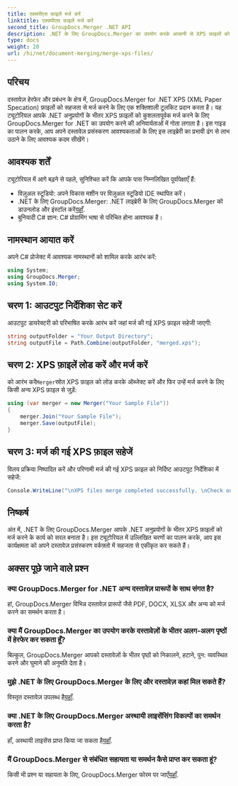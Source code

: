 ```yaml
---
title: एक्सपीएस फ़ाइलें मर्ज करें
linktitle: एक्सपीएस फ़ाइलें मर्ज करें
second_title: GroupDocs.Merger .NET API
description: .NET के लिए GroupDocs.Merger का उपयोग करके आसानी से XPS फ़ाइलों को मर्ज करना सीखें। अपने .NET अनुप्रयोगों में दस्तावेज़ प्रसंस्करण को सरल बनाएं।
type: docs
weight: 20
url: /hi/net/document-merging/merge-xps-files/
---
```

## परिचय
दस्तावेज़ हेरफेर और प्रबंधन के क्षेत्र में, GroupDocs.Merger for .NET XPS (XML Paper Specation) फ़ाइलों को सहजता से मर्ज करने के लिए एक शक्तिशाली टूलकिट प्रदान करता है। यह ट्यूटोरियल आपके .NET अनुप्रयोगों के भीतर XPS फ़ाइलों को कुशलतापूर्वक मर्ज करने के लिए GroupDocs.Merger for .NET का उपयोग करने की अनिवार्यताओं में गोता लगाता है। इस गाइड का पालन करके, आप अपने दस्तावेज़ प्रसंस्करण आवश्यकताओं के लिए इस लाइब्रेरी का प्रभावी ढंग से लाभ उठाने के लिए आवश्यक कदम सीखेंगे।
## आवश्यक शर्तें
ट्यूटोरियल में आगे बढ़ने से पहले, सुनिश्चित करें कि आपके पास निम्नलिखित पूर्वापेक्षाएँ हैं:
- विज़ुअल स्टूडियो: अपने विकास मशीन पर विज़ुअल स्टूडियो IDE स्थापित करें।
-  .NET के लिए GroupDocs.Merger: .NET लाइब्रेरी के लिए GroupDocs.Merger को डाउनलोड और इंस्टॉल करें[यहाँ](https://releases.groupdocs.com/merger/net/).
- बुनियादी C# ज्ञान: C# प्रोग्रामिंग भाषा से परिचित होना आवश्यक है।

## नामस्थान आयात करें
अपने C# प्रोजेक्ट में आवश्यक नामस्थानों को शामिल करके आरंभ करें:
```csharp
using System; 
using GroupDocs.Merger;
using System.IO;
```
## चरण 1: आउटपुट निर्देशिका सेट करें
आउटपुट डायरेक्टरी को परिभाषित करके आरंभ करें जहां मर्ज की गई XPS फ़ाइल सहेजी जाएगी:
```csharp
string outputFolder = "Your Output Directory";
string outputFile = Path.Combine(outputFolder, "merged.xps");
```
## चरण 2: XPS फ़ाइलें लोड करें और मर्ज करें
 को आरंभ करें`Merger`स्रोत XPS फ़ाइल को लोड करके ऑब्जेक्ट करें और फिर उन्हें मर्ज करने के लिए किसी अन्य XPS फ़ाइल से जुड़ें:
```csharp
using (var merger = new Merger("Your Sample File"))
{
    merger.Join("Your Sample File");
    merger.Save(outputFile);
}
```
## चरण 3: मर्ज की गई XPS फ़ाइल सहेजें
विलय प्रक्रिया निष्पादित करें और परिणामी मर्ज की गई XPS फ़ाइल को निर्दिष्ट आउटपुट निर्देशिका में सहेजें:
```csharp
Console.WriteLine("\nXPS files merge completed successfully. \nCheck output in {0}", outputFolder);
```

## निष्कर्ष
अंत में, .NET के लिए GroupDocs.Merger आपके .NET अनुप्रयोगों के भीतर XPS फ़ाइलों को मर्ज करने के कार्य को सरल बनाता है। इस ट्यूटोरियल में उल्लिखित चरणों का पालन करके, आप इस कार्यक्षमता को अपने दस्तावेज़ प्रसंस्करण वर्कफ़्लो में सहजता से एकीकृत कर सकते हैं।

## अक्सर पूछे जाने वाले प्रश्न
### क्या GroupDocs.Merger for .NET अन्य दस्तावेज़ प्रारूपों के साथ संगत है?
हां, GroupDocs.Merger विभिन्न दस्तावेज़ प्रारूपों जैसे PDF, DOCX, XLSX और अन्य को मर्ज करने का समर्थन करता है।
### क्या मैं GroupDocs.Merger का उपयोग करके दस्तावेज़ों के भीतर अलग-अलग पृष्ठों में हेरफेर कर सकता हूँ?
बिल्कुल, GroupDocs.Merger आपको दस्तावेज़ों के भीतर पृष्ठों को निकालने, हटाने, पुन: व्यवस्थित करने और घुमाने की अनुमति देता है।
### मुझे .NET के लिए GroupDocs.Merger के लिए और दस्तावेज़ कहां मिल सकते हैं?
 विस्तृत दस्तावेज़ उपलब्ध है[यहाँ](https://reference.groupdocs.com/merger/net/).
### क्या .NET के लिए GroupDocs.Merger अस्थायी लाइसेंसिंग विकल्पों का समर्थन करता है?
 हाँ, अस्थायी लाइसेंस प्राप्त किया जा सकता है[यहाँ](https://purchase.groupdocs.com/temporary-license/).
### मैं GroupDocs.Merger से संबंधित सहायता या समर्थन कैसे प्राप्त कर सकता हूं?
 किसी भी प्रश्न या सहायता के लिए, GroupDocs.Merger फोरम पर जाएँ[यहाँ](https://forum.groupdocs.com/c/merger/32).
